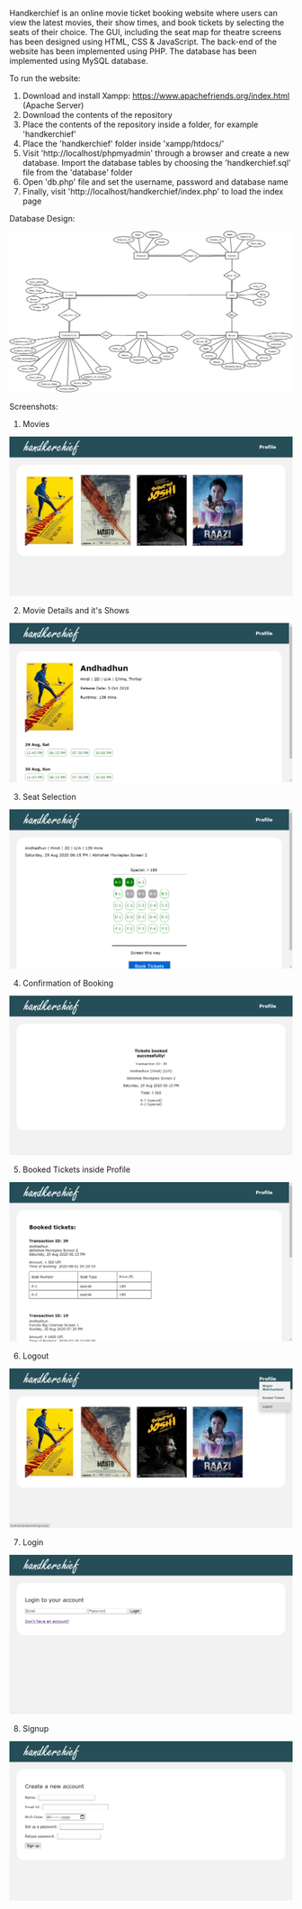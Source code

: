 Handkerchief is an online movie ticket booking website where users can view the latest movies, their show times, and book tickets by selecting the seats of their choice. The GUI, including the seat map for theatre screens has been designed using HTML, CSS & JavaScript. The back-end of the website has been implemented using PHP. The database has been implemented using MySQL database.

To run the website:
1) Download and install Xampp: https://www.apachefriends.org/index.html (Apache Server)
2) Download the contents of the repository
3) Place the contents of the repository inside a folder, for example 'handkerchief'
4) Place the 'handkerchief' folder inside 'xampp/htdocs/'
5) Visit 'http://localhost/phpmyadmin' through a browser and create a new database. Import the database tables by choosing the 'handkerchief.sql' file from the 'database' folder
6) Open 'db.php' file and set the username, password and database name
7) Finally, visit 'http://localhost/handkerchief/index.php' to load the index page

Database Design:

![Entity Relationship Diagram](database/erdiagram.png)

Screenshots:

1) Movies

![Index Page](screenshots/index.png)

2) Movie Details and it's Shows

![Movie Page](screenshots/moviepage.png)

3) Seat Selection

![Screen Page](screenshots/screenpage.png)

4) Confirmation of Booking

![Booking Confirmation](screenshots/booking.png)

5) Booked Tickets inside Profile

![Booked Tickets](screenshots/booked.png)

6) Logout

![Logout](screenshots/logout.png)

7) Login

![Login](screenshots/login.png)

8) Signup

![Signup](screenshots/signup.png)
